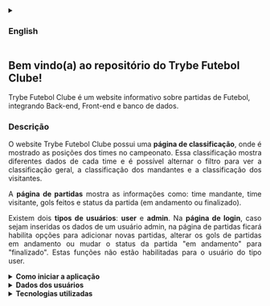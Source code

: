 <details>
<summary><h3>English</h3></summary>

## Welcome to the repository of Trybe Soccer Club!

Trybe Soccer Club is a soccer matches informative website, integrating Back-end, Front-end and database.

### Description

<p align="justify">
Trybe Soccer Club has a <strong>ranking page</strong>, where the positions of the teams in the championship are shown. This ranking shows different data for each team and you can toggle the filter to see the overall ranking, the home rankings and the visitor rankings.
</p>

<p align="justify">
The <strong>matches page</strong> shows information like: home team, away team, goals scored and match status (in progress or finished).
</p>

<p align="justify">
There are two<strong>types of users</strong>: <strong>user</strong> and <strong>admin</strong>. In the <strong>login page</strong>, 
Existem dois <strong>tipos de usuários</strong>: <strong>user</strong> e <strong>admin</strong>. Na página de login, if the data of an admin user is entered, the matches page will enable options to add new matches, change the scored goals of matches in progress or change the status of the match "in progress" to "finished". These features are not enabled for the user of type user.
</p>

<details>
<summary><strong>How to use</strong></summary><br />

 1. Clone the repository.

  - `git clone git@github.com:FernandoCavalcantii/Trybe-Futebol-Clube.git`
  
  2. Enter app folder.
  
  - `cd Trybe-Futebol-Clube/app`
  
  3. Execute docker-compose.yml in detached mode.
  
  - `docker compose-up -d`

  4. Install the dependencies.

  - `npm install`
  
  5. Access localhost:3000 in your browser.
  
  - `http://localhost:3000`
</details>

<details>
<summary><strong>Users data</strong></summary><br />

| Type  |  E-mail | Password |
| :---: | :-----: | :------: |
|  user | `user@user.com` | `secret_user` |
| admin | `admin@admin.com` | `secret_admin` | 
</details>

<details>
  <summary><strong>Tecnologies used</strong></summary><br />
  
  <strong>Frontend</strong>:
  - React
  - React Router Dom
  - Eslint

<strong>Backend</strong>:
  - JavaScript
  - TypeScript
  - Sequelize
  - Bcryptjs
  - Express
  - Eslint
  - Mocha
  - Chai
  - Sinon
  
  <strong>Database</strong>:
  - MySQL
</details>

</details>

## Bem vindo(a) ao repositório do Trybe Futebol Clube!

Trybe Futebol Clube é um website informativo sobre partidas de Futebol, integrando Back-end, Front-end e banco de dados.

### Descrição

<p align="justify">
O website Trybe Futebol Clube possui uma <strong>página de classificação</strong>, onde é mostrado as posições dos times no campeonato. Essa classificação mostra diferentes dados de cada time e é possível alternar o filtro para ver a classificação geral, a classificação dos mandantes e a classificação dos visitantes.
</p>

<p align="justify">
A <strong>página de partidas</strong> mostra as informações como: time mandante, time visitante, gols feitos e status da partida (em andamento ou finalizado).
</p>

<p align="justify">
Existem dois <strong>tipos de usuários</strong>: <strong>user</strong> e <strong>admin</strong>. Na <strong>página de login</strong>, caso sejam inseridas os dados de um usuário admin, na página de partidas ficará habilita opções para adicionar novas partidas, alterar os gols de partidas em andamento ou mudar o status da partida "em andamento" para "finalizado". Estas funções não estão habilitadas para o usuário do tipo user.
</p>

<details>
<summary><strong>Como iniciar a aplicação</strong></summary><br />

 1. Clone o repositorio.

  - `git clone git@github.com:FernandoCavalcantii/Trybe-Futebol-Clube.git`
  
  2. Entre no diretório clonado.
  
  - `cd Trybe-Futebol-Clube/app`
  
  3. Execute o docker-compose.yml no modo detached.
  
  - `docker compose-up -d`

  4. Instale as dependênciass.

  - `npm install`
  
  5. Acesse localhost:3000 no seu browser.
  
  - `http://localhost:3000`
</details>

<details>
<summary><strong>Dados dos usuários</strong></summary><br />

| Tipo  |  E-mail | Senha |
| :---: | :-----: | :---: |
|  user | `user@user.com` | `secret_user` |
| admin | `admin@admin.com` | `secret_admin` | 
</details>

<details>
  <summary><strong>Tecnologias utilizadas</strong></summary><br />
  
  <strong>Frontend</strong>:
  - React
  - React Router Dom
  - Eslint

<strong>Backend</strong>:
  - JavaScript
  - TypeScript
  - Sequelize
  - Bcryptjs
  - Express
  - Eslint
  - Mocha
  - Chai
  - Sinon
  
  <strong>Banco de dados</strong>:
  - MySQL

</details>
</details>
